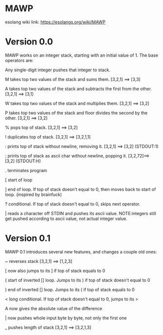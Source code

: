 # MAWP
esolang wiki link: https://esolangs.org/wiki/MAWP
# Version 0.0
MAWP works on an integer stack, starting with an initial value of 1. The base operators are:

Any single-digit integer pushes that integer to stack.

M         takes top two values of the stack and sums them.                               [3,2,1] ==> [3,3]

A         takes top two values of the stack and subtracts the first from the other.      [3,2,1] ==> [3,1]

W         takes top two values of the stack and multiplies them.                         [3,2,1] ==> [3,2]

P         takes top two values of the stack and floor divides the second by the other.   [3,2,1] ==> [3,2]

%         pops top of stack.                                                             [3,2,1] ==> [3,2]

!         duplicates top of stack.                                                       [3,2,1] ==> [3,2,1,1]

:         prints top of stack without newline, removing it.                              [3,2,1] ==> [3,2] (STDOUT:1)

;         prints top of stack as ascii char without newline, popping it.                 [3,2,72]==> [3,2] (STDOUT:H)

.         terminates program

[         start of loop

]         end of loop. If top of stack doesn't equal to 0, then moves back to start of loop. (inspired by brainfuck)

?         conditional. If top of stack doesn't equal to 0, skips next operator.

|         reads a character off STDIN and pushes its ascii value. NOTE:integers still get pushed according to ascii value, not actual integer value.

# Version 0.1

MAWP 0.1 introduces several new features, and changes a couple old ones:

 ~         reverses stack                                                                [3,2,1] ==> [1,2,3]
 
 [         now also jumps to its ] if top of stack equals to 0
 
 (         start of inverted [] loop. Jumps to its ) if top of stack doesn't equal to 0
 
 )         end of inverted [] loop. Jumps to its ( if top of stack equals to 0
 
 <         long conditional. If top of stack doesn't equal to 0, jumps to its >
 
 A         now gives the absolute value of the difference
 
 |         now pushes whole input byte by byte, not only the first one
 
 _         pushes length of stack                                                        [3,2,1] ==> [3,2,1,3] 
